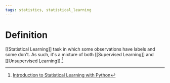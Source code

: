 ```yaml
---
tags: statistics, statistical_learning
---
```


# Definition

[[Statistical Learning]] task in which some observations have labels and some don't. As such, it's a mixture of both [[Supervised Learning]] and [[Unsupervised Learning]].[^1]

[^1]: [Introduction to Statistical Learning with Python](zotero://open-pdf/library/items/9JTAJ2JI?page=37)